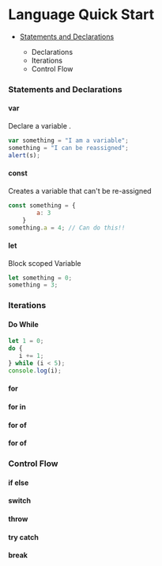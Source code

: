 # Language Quick Start

- [Statements and Declarations](#statements-and-declarations)

    - Declarations
    - Iterations
    - Control Flow


### Statements and Declarations
#### var
Declare a variable . 

```javascript
var something = "I am a variable";
something = "I can be reassigned";
alert(s);
```
#### const
Creates a variable that can't be re-assigned
```javascript
const something = {
        a: 3
    }
something.a = 4; // Can do this!!
```

#### let
Block scoped Variable  

```javascript
let something = 0;
something = 3;
```




### Iterations
#### Do While

```javascript
let 1 = 0;
do {
   i += 1;
} while (i < 5);
console.log(i);
```
#### for
#### for in
#### for of
#### for of

### Control Flow
#### if else
#### switch
#### throw
#### try catch
#### break


